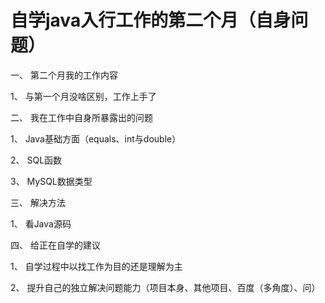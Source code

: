 # 自学java入行工作的第二个月（自身问题）

一、 第二个月我的工作内容

1、 与第一个月没啥区别，工作上手了

二、 我在工作中自身所暴露出的问题

1、 Java基础方面（equals、int与double）

2、 SQL函数

3、 MySQL数据类型

三、 解决方法

1、 看Java源码

四、 给正在自学的建议

1、 自学过程中以找工作为目的还是理解为主

2、 提升自己的独立解决问题能力（项目本身、其他项目、百度（多角度）、问）